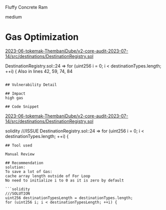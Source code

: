 Fluffy Concrete Ram

medium

# Gas Optimization

[2023-06-tokemak-ThembaniDube/v2-core-audit-2023-07-14/src/destinations/DestinationRegistry.sol](https://github.com/sherlock-audit/2023-06-tokemak/blob/main/v2-core-audit-2023-07-14/src/destinations/DestinationRegistry.sol#L24)

DestinationRegistry.sol::24 => for (uint256 i = 0; i < destinationTypes.length; ++i) {
Also in lines 42, 59, 74, 84



``` ## Summary

## Vulnerability Detail

## Impact
high gas

## Code Snippet
```
[2023-06-tokemak-ThembaniDube/v2-core-audit-2023-07-14/src/destinations/DestinationRegistry.sol](https://github.com/sherlock-audit/2023-06-tokemak/blob/main/v2-core-audit-2023-07-14/src/destinations/DestinationRegistry.sol#L24)

solidity
///ISSUE
DestinationRegistry.sol::24 => for (uint256 i = 0; i < destinationTypes.length; ++i) {


``` 
## Tool used

Manual Review

## Recommendation
solution:
To save a lot of Gas:
cache array length outside of For Loop 
No need to initialize i to 0 as it is zero by default

```solidity
///SOLUTION
uint256 destinationTypesLength = destinationTypes.length;
for (uint256 i; i < destinationTypesLength; ++i) {

``` 
